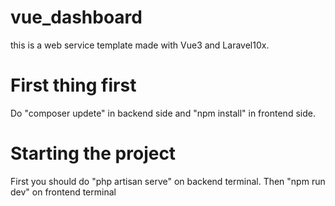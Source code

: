 # vue_dashboard
this is a web service template made with Vue3 and Laravel10x.

# First thing first
Do "composer updete" in backend side and "npm install" in frontend side.

# Starting the project
First you should do "php artisan serve" on backend terminal.
Then "npm run dev" on frontend terminal

